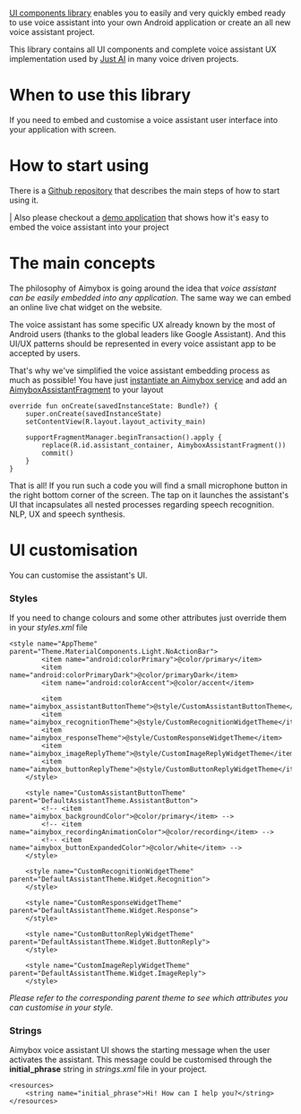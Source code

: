 [UI components library](https://github.com/just-ai/aimybox-android-assistant) enables you to easily and very quickly embed ready to use voice assistant into your own Android application or create an all new voice assistant project.

This library contains all UI components and complete voice assistant UX implementation used by [Just AI](https://just-ai.com/) in many voice driven projects.

# When to use this library

If you need to embed and customise a voice assistant user interface into your application with screen.

# How to start using

There is a [Github repository](https://github.com/just-ai/aimybox-android-assistant) that describes the main steps of how to start using it.

| Also please checkout a [demo application](https://github.com/just-ai/aimybox-android-assistant/tree/master/app) that shows how it's easy to embed the voice assistant into your project

# The main concepts

The philosophy of Aimybox is going around the idea that _voice assistant can be easily embedded into any application_. The same way we can embed an online live chat widget on the website.

The voice assistant has some specific UX already known by the most of Android users (thanks to the global leaders like Google Assistant). And this UI/UX patterns should be represented in every voice assistant app to be accepted by users.

That's why we've simplified the voice assistant embedding process as much as possible! You have just [instantiate an Aimybox service](/en/article/core-android-sdk-2gs13n/) and add an [AimyboxAssistantFragment](https://github.com/just-ai/aimybox-android-assistant/blob/master/components/src/main/java/com/justai/aimybox/components/AimyboxAssistantFragment.kt) to your layout

```
override fun onCreate(savedInstanceState: Bundle?) {
    super.onCreate(savedInstanceState)
    setContentView(R.layout.layout_activity_main)

    supportFragmentManager.beginTransaction().apply {
        replace(R.id.assistant_container, AimyboxAssistantFragment())
        commit()
    }
}
```

That is all! If you run such a code you will find a small microphone button in the right bottom corner of the screen. The tap on it launches the assistant's UI that incapsulates all nested processes regarding speech recognition. NLP, UX and speech synthesis.

# UI customisation

You can customise the assistant's UI.

### Styles

If you need to change colours and some other attributes just override them in your _styles.xml_ file

```
<style name="AppTheme" parent="Theme.MaterialComponents.Light.NoActionBar">
        <item name="android:colorPrimary">@color/primary</item>
        <item name="android:colorPrimaryDark">@color/primaryDark</item>
        <item name="android:colorAccent">@color/accent</item>

        <item name="aimybox_assistantButtonTheme">@style/CustomAssistantButtonTheme</item>
        <item name="aimybox_recognitionTheme">@style/CustomRecognitionWidgetTheme</item>
        <item name="aimybox_responseTheme">@style/CustomResponseWidgetTheme</item>
        <item name="aimybox_imageReplyTheme">@style/CustomImageReplyWidgetTheme</item>
        <item name="aimybox_buttonReplyTheme">@style/CustomButtonReplyWidgetTheme</item>
    </style>

    <style name="CustomAssistantButtonTheme" parent="DefaultAssistantTheme.AssistantButton">
        <!-- <item name="aimybox_backgroundColor">@color/primary</item> -->
        <!-- <item name="aimybox_recordingAnimationColor">@color/recording</item> -->
        <!-- <item name="aimybox_buttonExpandedColor">@color/white</item> -->
    </style>

    <style name="CustomRecognitionWidgetTheme" parent="DefaultAssistantTheme.Widget.Recognition">
    </style>

    <style name="CustomResponseWidgetTheme" parent="DefaultAssistantTheme.Widget.Response">
    </style>

    <style name="CustomButtonReplyWidgetTheme" parent="DefaultAssistantTheme.Widget.ButtonReply">
    </style>

    <style name="CustomImageReplyWidgetTheme" parent="DefaultAssistantTheme.Widget.ImageReply">
    </style>
```

_Please refer to the corresponding parent theme to see which attributes you can customise in your style._

### Strings

Aimybox voice assistant UI shows the starting message when the user activates the assistant. This message could be customised through the **initial_phrase** string in _strings.xml_ file in your project.

```
<resources>
    <string name="initial_phrase">Hi! How can I help you?</string>
</resources>
```
